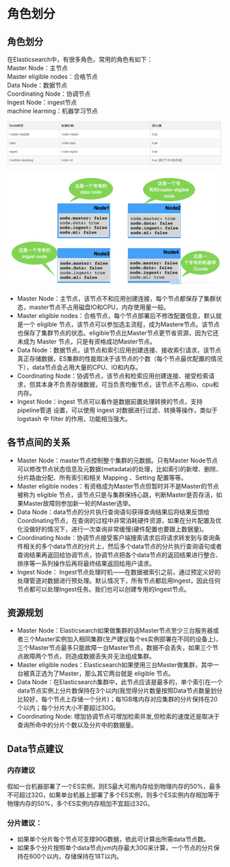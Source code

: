 # 角色划分



## 角色划分 <a id="&#x89D2;&#x8272;&#x5212;&#x5206;"></a>

在Elasticsearch中，有很多角色，常用的角色有如下：  
Master Node：主节点  
Master eligible nodes：合格节点  
Data Node：数据节点  
Coordinating Node：协调节点  
Ingest Node：ingest节点  
machine learning：机器学习节点

![](../../../../../../.gitbook/assets/tu-pian-%20%2817%29.png)

![](../../../../../../.gitbook/assets/tu-pian-%20%2812%29.png)

* Master Node：主节点，该节点不和应用创建连接，每个节点都保存了集群状态，master节点不占用磁盘IO和CPU，内存使用量一般。
* Master eligible nodes：合格节点，每个节点部署后不修改配置信息，默认就是一个 eligible 节点，该节点可以参加选主流程，成为Mastere节点。该节点也保存了集群节点的状态。eligible节点比Master节点更节省资源，因为它还未成为 Master 节点，只是有资格成功Master节点。
* Data Node：数据节点，该节点和索引应用创建连接、接收索引请求，该节点真正存储数据，ES集群的性能取决于该节点的个数（每个节点最优配置的情况下），data节点会占用大量的CPU、IO和内存。
* Coordinating Node：协调节点，该节点和检索应用创建连接、接受检索请求，但其本身不负责存储数据，可当负责均衡节点，该节点不占用io、cpu和内存。
* Ingest Node：ingest 节点可以看作是数据前置处理转换的节点，支持 pipeline管道 设置，可以使用 ingest 对数据进行过滤、转换等操作，类似于 logstash 中 filter 的作用，功能相当强大。

## 各节点间的关系 <a id="&#x5404;&#x8282;&#x70B9;&#x95F4;&#x7684;&#x5173;&#x7CFB;"></a>

* Master Node：master节点控制整个集群的元数据。只有Master Node节点可以修改节点状态信息及元数据\(metadata\)的处理，比如索引的新增、删除、分片路由分配、所有索引和相关 Mapping 、Setting 配置等等。
* Master eligible nodes：有资格成为Master节点但暂时并不是Master的节点被称为 eligible 节点，该节点只是与集群保持心跳，判断Master是否存活，如果Master故障则参加新一轮的Master选举。
* Data Node：data节点的分片执行查询语句获得查询结果后将结果反馈给Coordinating节点，在查询的过程中非常消耗硬件资源，如果在分片配置及优化没做好的情况下，进行一次查询非常缓慢\(硬件配置也要跟上数据量\)。
* Coordinating Node：协调节点接受客户端搜索请求后将请求转发到与查询条件相关的多个data节点的分片上，然后多个data节点的分片执行查询语句或者查询结果再返回给协调节点，协调节点把各个data节点的返回结果进行整合、排序等一系列操作后再将最终结果返回给用户请求。
* Ingest Node： Ingest节点处理时机——在数据被索引之前，通过预定义好的处理管道对数据进行预处理。默认情况下，所有节点都启用Ingest，因此任何节点都可以处理Ingest任务。我们也可以创建专用的Ingest节点。

## 资源规划 <a id="&#x8D44;&#x6E90;&#x89C4;&#x5212;"></a>

* Master Node：Elasticsearch如果做集群的话Master节点至少三台服务器或者三个Master实例加入相同集群\(生产建议每个es实例部署在不同的设备上\)，三个Master节点最多只能故障一台Master节点，数据不会丢失，如果三个节点故障两个节点，则造成数据丢失并无法组成集群。
* Master eligible nodes：Elasticsearch如果使用三台Master做集群，其中一台被真正选为了Master，那么其它两台就是 eligible 节点。
* Data Node：在Elasticsearch集群中，此节点应该是最多的，单个索引在一个data节点实例上分片数保持在3个以内\(我觉得分片数量按照Data节点数量划分比较好，每个节点上存储一个分片\)；每1GB堆内存对应集群的分片保持在20个以内；每个分片大小不要超过30G。
* Coordinating Node: 增加协调节点可增加检索并发,但检索的速度还是取决于查询所命中的分片个数以及分片中的数据量。

## Data节点建议 <a id="data&#x8282;&#x70B9;&#x5EFA;&#x8BAE;"></a>

### 内存建议 <a id="&#x5185;&#x5B58;&#x5EFA;&#x8BAE;"></a>

假如一台机器部署了一个ES实例，则ES最大可用内存给到物理内存的50%，最多不可超过32G，如果单台机器上部署了多个ES实例，则多个ES实例内存相加等于物理内存的50%，多个ES实例内存相加不宜超过32G。

### 分片建议： <a id="&#x5206;&#x7247;&#x5EFA;&#x8BAE;&#xFF1A;"></a>

* 如果单个分片每个节点可支撑90G数据，依此可计算出所需data节点数。
* 如果多个分片按照单个data节点jvm内存最大30G来计算，一个节点的分片保持在600个以内，存储保持在18T以内。

